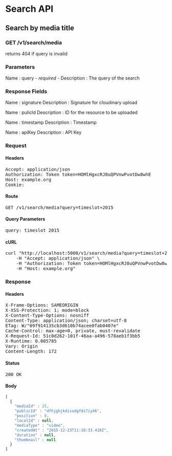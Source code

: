 # Search API

## Search by media title

### GET /v1/search/media

returns 404 if query is invalid



### Parameters

Name : query *- required -*
Description : The query of the search


### Response Fields

Name : signature
Description : Signature for cloudinary upload

Name : pulicId
Description : ID for the resource to be uploaded

Name : timestamp
Description : Timestamp

Name : apiKey
Description : API Key

### Request

#### Headers

<pre>Accept: application/json
Authorization: Token token=HOMlHgxcRJ8uQPVnwPvotDw8whE
Host: example.org
Cookie: </pre>

#### Route

<pre>GET /v1/search/media?query=timeslot+2015</pre>

#### Query Parameters

<pre>query: timeslot 2015</pre>

#### cURL

<pre class="request">curl &quot;http://localhost:5000/v1/search/media?query=timeslot+2015&quot; -X GET \
	-H &quot;Accept: application/json&quot; \
	-H &quot;Authorization: Token token=HOMlHgxcRJ8uQPVnwPvotDw8whE&quot; \
	-H &quot;Host: example.org&quot;</pre>

### Response

#### Headers

<pre>X-Frame-Options: SAMEORIGIN
X-XSS-Protection: 1; mode=block
X-Content-Type-Options: nosniff
Content-Type: application/json; charset=utf-8
ETag: W/&quot;09f914135cb3d610b74acee0fab0407e&quot;
Cache-Control: max-age=0, private, must-revalidate
X-Request-Id: 51c0d262-101f-46aa-a496-578aeb1f3bb5
X-Runtime: 0.005785
Vary: Origin
Content-Length: 172</pre>

#### Status

<pre>200 OK</pre>

#### Body

```javascript
[
  {
    "mediaId" : 25,
    "publicId" : "dfhjghjkdisudgfds7iy46",
    "position" : 0,
    "localId" : null,
    "mediaType" : "video",
    "createdAt" : "2015-12-23T11:18:33.418Z",
    "duration" : null,
    "thumbnail" : null
  }
]
```
